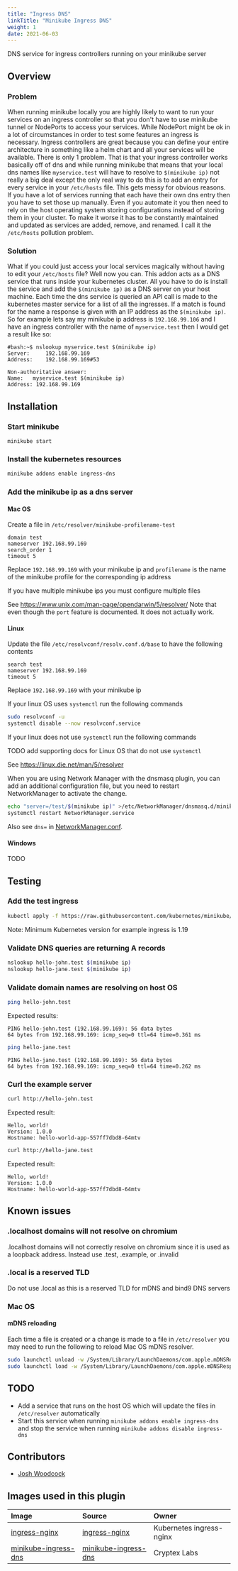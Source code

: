 ```yaml
---
title: "Ingress DNS"
linkTitle: "Minikube Ingress DNS"
weight: 1
date: 2021-06-03
---
```

DNS service for ingress controllers running on your minikube server

## Overview

### Problem
When running minikube locally you are highly likely to want to run your services on an ingress controller so that you
don't have to use minikube tunnel or NodePorts to access your services. While NodePort might be ok in a lot of
circumstances in order to test some features an ingress is necessary. Ingress controllers are great because you can
define your entire architecture in something like a helm chart and all your services will be available. There is only
1 problem. That is that your ingress controller works basically off of dns and while running minikube that means that
your local dns names like `myservice.test` will have to resolve to `$(minikube ip)` not really a big deal except the
only real way to do this is to add an entry for every service in your `/etc/hosts` file. This gets messy for obvious
reasons. If you have a lot of services running that each have their own dns entry then you have to set those up
manually. Even if you automate it you then need to rely on the host operating system storing configurations instead of
storing them in your cluster. To make it worse it has to be constantly maintained and updated as services are added,
remove, and renamed. I call it the `/etc/hosts` pollution problem.

### Solution
What if you could just access your local services magically without having to edit your `/etc/hosts` file? Well now you
can. This addon acts as a DNS service that runs inside your kubernetes cluster. All you have to do is install the
service and add the `$(minikube ip)` as a DNS server on your host machine. Each time the dns service is queried an
API call is made to the kubernetes master service for a list of all the ingresses. If a match is found for the name a
response is given with an IP address as the `$(minikube ip)`. So for example lets say my minikube ip address is
`192.168.99.106` and I have an ingress controller with the name of `myservice.test` then I would get a result like so:

```text
#bash:~$ nslookup myservice.test $(minikube ip)
Server:		192.168.99.169
Address:	192.168.99.169#53

Non-authoritative answer:
Name:	myservice.test $(minikube ip)
Address: 192.168.99.169
```

## Installation

### Start minikube
```
minikube start
```

### Install the kubernetes resources
```bash
minikube addons enable ingress-dns
```

### Add the minikube ip as a dns server

#### Mac OS
Create a file in `/etc/resolver/minikube-profilename-test`
```
domain test
nameserver 192.168.99.169
search_order 1
timeout 5
```
Replace `192.168.99.169` with your minikube ip and `profilename` is the name of the minikube profile for the
corresponding ip address

If you have multiple minikube ips you must configure multiple files

See https://www.unix.com/man-page/opendarwin/5/resolver/
Note that even though the `port` feature is documented. It does not actually work.

#### Linux
Update the file `/etc/resolvconf/resolv.conf.d/base` to have the following contents
```
search test
nameserver 192.168.99.169
timeout 5
```
Replace `192.168.99.169` with your minikube ip

If your linux OS uses `systemctl` run the following commands
```bash
sudo resolvconf -u
systemctl disable --now resolvconf.service
```

If your linux does not use `systemctl` run the following commands

TODO add supporting docs for Linux OS that do not use `systemctl`

See https://linux.die.net/man/5/resolver

When you are using Network Manager with the dnsmasq plugin, you can add an additional configuration file, but you need
to restart NetworkManager to activate the change.

```bash
echo "server=/test/$(minikube ip)" >/etc/NetworkManager/dnsmasq.d/minikube.conf
systemctl restart NetworkManager.service
```

Also see `dns=` in [NetworkManager.conf](https://developer.gnome.org/NetworkManager/stable/NetworkManager.conf.html).

#### Windows

TODO

## Testing

### Add the test ingress
```bash
kubectl apply -f https://raw.githubusercontent.com/kubernetes/minikube/master/deploy/addons/ingress-dns/example/example.yaml
```
Note: Minimum Kubernetes version for example ingress is 1.19

### Validate DNS queries are returning A records
```bash
nslookup hello-john.test $(minikube ip)
nslookup hello-jane.test $(minikube ip)
```

### Validate domain names are resolving on host OS
```bash
ping hello-john.test
```
Expected results:
```text
PING hello-john.test (192.168.99.169): 56 data bytes
64 bytes from 192.168.99.169: icmp_seq=0 ttl=64 time=0.361 ms
```
```bash
ping hello-jane.test
```
```text
PING hello-jane.test (192.168.99.169): 56 data bytes
64 bytes from 192.168.99.169: icmp_seq=0 ttl=64 time=0.262 ms
```

### Curl the example server
```bash
curl http://hello-john.test
```
Expected result:
```text
Hello, world!
Version: 1.0.0
Hostname: hello-world-app-557ff7dbd8-64mtv
```
```bash
curl http://hello-jane.test
```
Expected result:
```text
Hello, world!
Version: 1.0.0
Hostname: hello-world-app-557ff7dbd8-64mtv
```

## Known issues

### .localhost domains will not resolve on chromium
.localhost domains will not correctly resolve on chromium since it is used as a loopback address. Instead use .test, .example, or .invalid

### .local is a reserved TLD
Do not use .local as this is a reserved TLD for mDNS and bind9 DNS servers

### Mac OS

#### mDNS reloading
Each time a file is created or a change is made to a file in `/etc/resolver` you may need to run the following to reload Mac OS mDNS resolver.
```bash
sudo launchctl unload -w /System/Library/LaunchDaemons/com.apple.mDNSResponder.plist
sudo launchctl load -w /System/Library/LaunchDaemons/com.apple.mDNSResponder.plist
```

## TODO
- Add a service that runs on the host OS which will update the files in `/etc/resolver` automatically
- Start this service when running `minikube addons enable ingress-dns` and stop the service when running
  `minikube addons disable ingress-dns`

## Contributors
- [Josh Woodcock](https://github.com/woodcockjosh)

## Images used in this plugin

| Image | Source | Owner |
| :---  | :---   | :---  |
| [ingress-nginx](https://quay.io/repository/kubernetes-ingress-controller/nginx-ingress-controller) | [ingress-nginx](https://github.com/kubernetes/ingress-nginx) | Kubernetes ingress-nginx
| [minikube-ingress-dns](https://hub.docker.com/r/cryptexlabs/minikube-ingress-dns) | [minikube-ingress-dns](https://gitlab.com/cryptexlabs/public/development/minikube-ingress-dns) | Cryptex Labs

